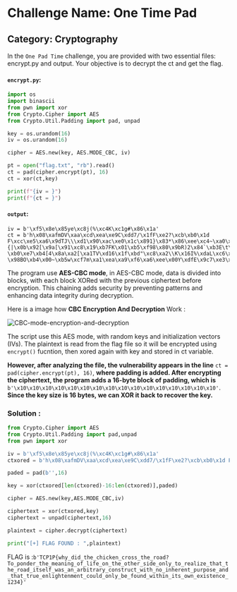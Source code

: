 # Challenge Name: One Time Pad
## Category: Cryptography

In the `One Pad Time` challenge, you are provided with two essential files: encrypt.py and output. Your objective is to decrypt the ct and get the flag.

#### `encrypt.py`:

```python
import os
import binascii
from pwn import xor
from Crypto.Cipher import AES
from Crypto.Util.Padding import pad, unpad

key = os.urandom(16)
iv = os.urandom(16)

cipher = AES.new(key, AES.MODE_CBC, iv)

pt = open("flag.txt", "rb").read()
ct = pad(cipher.encrypt(pt), 16)
ct = xor(ct,key)

print(f"{iv = }")
print(f"{ct = }")
```

#### `output`:

```
iv = b'\xf5\x8e\x85ye\xc8j(%\xc4K\xc1g#\x86\x1a'
ct = b'h\x08\xafmDV\xaa\xcd\xea\xe9C\xdd7/\x1fF\xe2?\xcb\xb0\x1d F\xcc\xe5\xa6\x9dTJ\\\xd1\x90\xac\xe0\x1c\x891}\x83*\x86\xee\xc4~\xa0\x18\xa8\x06\xea"{|\x0b\x92[\x9a[\x91\xc8\x19\xb7FK\x01\xb5\xf98\x80\x9bR)2\x84`\xb3E\t\xd5\xe5\xf0[\x83\xc6\x19\x82\r\x7f\xfaGF\xdb\xcb\xab\xd5~\x95\t\xdd\xb5E>F\xdd\xa9\xa6\x82\x86\xee"\x99\xd9\xcc\xaf\xce\xf0\'\xb3\xf4~\xcf\xdb\xc8\xbd3\x01\xd0,}]\xd5V\xd3?\xb0\xe7\xb4[4\x8a\xa2[\xa1TV\xd16\x1f\xbd"\xc8\xa2\\K\x16I%\xdaL\xc6\xfb\xb7f.\x98\xc3\xf4J\x1b\xe9TT\x83-\x98BO\xb4\x00~\xb5w\xcf7m\xa1\xea\xa9\xf6\xa6\xee\x00Y\xdfE\x9c7\xe3\xa3\xa2\x1f=.\x85\x08l\xacN\xfb2\x89\x8bB\x7f\x94\x91p\x10ep\x9b\x06oz\x87&U]J\x019\x12W\xce<\xc8\xa8\xb4v\xaf,\xb1n\x8b\xf5\xfe\xf8\r\xa7:r\xe8\xe0fvKN\\\xea\xe0\xa1\xe3\x99\xcc\xfd\x1a\x99Q\x90\xdf}\xae\xad'

```

The program use **AES-CBC mode**, in AES-CBC mode, data is divided into blocks, with each block XORed with the previous ciphertext before encryption. This chaining adds security by preventing patterns and enhancing data integrity during decryption.

Here is a image how **CBC Encryption And Decryption** Work :

![CBC-mode-encryption-and-decryption](https://github.com/mnm-an/Ctf-Writeups/assets/65871533/8c993cc0-a310-4978-bbba-a24655f49696)

The script use this AES mode, with random keys and initialization vectors (IVs). The plaintext is read from the flag file so it will be encrypted using ```encrypt()``` fucntion, then xored again with key and stored in ct variable. 

**However, after analyzing the file, the vulnerability appears in the line** ```ct = pad(cipher.encrypt(pt), 16)```, **where padding is added. After encrypting the ciphertext, the program adds a 16-byte block of padding, which is** ```b'\x10\x10\x10\x10\x10\x10\x10\x10\x10\x10\x10\x10\x10\x10\x10\x10'```. **Since the key size is 16 bytes, we can XOR it back to recover the key.**

### Solution : 

```python
from Crypto.Cipher import AES
from Crypto.Util.Padding import pad,unpad
from pwn import xor

iv = b'\xf5\x8e\x85ye\xc8j(%\xc4K\xc1g#\x86\x1a'
ctxored = b'h\x08\xafmDV\xaa\xcd\xea\xe9C\xdd7/\x1fF\xe2?\xcb\xb0\x1d F\xcc\xe5\xa6\x9dTJ\\\xd1\x90\xac\xe0\x1c\x891}\x83*\x86\xee\xc4~\xa0\x18\xa8\x06\xea"{|\x0b\x92[\x9a[\x91\xc8\x19\xb7FK\x01\xb5\xf98\x80\x9bR)2\x84`\xb3E\t\xd5\xe5\xf0[\x83\xc6\x19\x82\r\x7f\xfaGF\xdb\xcb\xab\xd5~\x95\t\xdd\xb5E>F\xdd\xa9\xa6\x82\x86\xee"\x99\xd9\xcc\xaf\xce\xf0\'\xb3\xf4~\xcf\xdb\xc8\xbd3\x01\xd0,}]\xd5V\xd3?\xb0\xe7\xb4[4\x8a\xa2[\xa1TV\xd16\x1f\xbd"\xc8\xa2\\K\x16I%\xdaL\xc6\xfb\xb7f.\x98\xc3\xf4J\x1b\xe9TT\x83-\x98BO\xb4\x00~\xb5w\xcf7m\xa1\xea\xa9\xf6\xa6\xee\x00Y\xdfE\x9c7\xe3\xa3\xa2\x1f=.\x85\x08l\xacN\xfb2\x89\x8bB\x7f\x94\x91p\x10ep\x9b\x06oz\x87&U]J\x019\x12W\xce<\xc8\xa8\xb4v\xaf,\xb1n\x8b\xf5\xfe\xf8\r\xa7:r\xe8\xe0fvKN\\\xea\xe0\xa1\xe3\x99\xcc\xfd\x1a\x99Q\x90\xdf}\xae\xad'

paded = pad(b'',16)

key = xor(ctxored[len(ctxored)-16:len(ctxored)],paded)

cipher = AES.new(key,AES.MODE_CBC,iv)

ciphertext = xor(ctxored,key)
ciphertext = unpad(ciphertext,16)

plaintext = cipher.decrypt(ciphertext)

print("[+] FLAG FOUND : ",plaintext)

```

FLAG is :```b'TCP1P{why_did_the_chicken_cross_the_road?To_ponder_the_meaning_of_life_on_the_other_side_only_to_realize_that_the_road_itself_was_an_arbitrary_construct_with_no_inherent_purpose_and_that_true_enlightenment_could_only_be_found_within_its_own_existence_1234}'```

